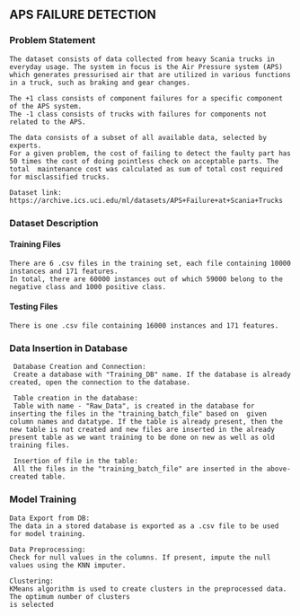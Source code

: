 ## APS FAILURE DETECTION

### Problem Statement

    The dataset consists of data collected from heavy Scania trucks in everyday usage. The system in focus is the Air Pressure system (APS) which generates pressurised air that are utilized in various functions in a truck, such as braking and gear changes. 
    
    The +1 class consists of component failures for a specific component of the APS system. 
    The -1 class consists of trucks with failures for components not related to the APS. 
    
    The data consists of a subset of all available data, selected by experts.
    For a given problem, the cost of failing to detect the faulty part has 50 times the cost of doing pointless check on acceptable parts. The total  maintenance cost was calculated as sum of total cost required for misclassified trucks.

    Dataset link: https://archive.ics.uci.edu/ml/datasets/APS+Failure+at+Scania+Trucks

### Dataset Description

#### Training Files

    There are 6 .csv files in the training set, each file containing 10000 instances and 171 features.
    In total, there are 60000 instances out of which 59000 belong to the negative class and 1000 positive class.

#### Testing Files

    There is one .csv file containing 16000 instances and 171 features.
    
### Data Insertion in Database

     Database Creation and Connection: 
     Create a database with "Training_DB" name. If the database is already created, open the connection to the database.
 
     Table creation in the database: 
     Table with name - "Raw_Data", is created in the database for inserting the files in the "training_batch_file" based on  given column names and datatype. If the table is already present, then the new table is not created and new files are inserted in the already present table as we want training to be done on new as well as old training files.
 
     Insertion of file in the table: 
     All the files in the "training_batch_file" are inserted in the above-created table.

### Model Training

    Data Export from DB: 
    The data in a stored database is exported as a .csv file to be used for model training.
 
    Data Preprocessing: 
    Check for null values in the columns. If present, impute the null values using the KNN imputer.
    
    Clustering: 
    KMeans algorithm is used to create clusters in the preprocessed data. The optimum number of clusters 
    is selected
     

